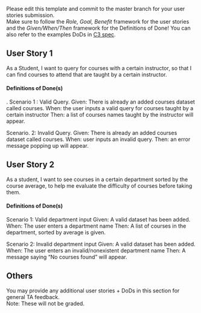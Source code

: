 Please edit this template and commit to the master branch for your user stories submission.   
Make sure to follow the *Role, Goal, Benefit* framework for the user stories and the *Given/When/Then* framework for the Definitions of Done! You can also refer to the examples DoDs in [C3 spec](https://sites.google.com/view/ubc-cpsc310-21w2-intro-to-se/project/checkpoint-3).

## User Story 1
As a Student, I want to query for courses with a certain instructor, so that I can find courses to attend that are taught by a certain instructor.


#### Definitions of Done(s)
. Scenario 1 : Valid Query.
Given: There is already an added courses dataset called courses. 
When: the user inputs a valid query for courses taught by a certain instructor 
Then: a list of courses names taught by the instructor will appear. 

Scenario. 2: Invalid Query. 
Given: There is already an added courses dataset called courses. 
When: user inputs an invalid query. 
Then: an error message popping up will appear.

## User Story 2
As a student, I want to see courses in a certain department sorted by the course average, to help me evaluate the difficulty of courses before taking them.


#### Definitions of Done(s)
 Scenario 1: Valid department input
Given: A valid dataset has been added. 
When: The user enters a department name
Then: A list of courses in the department, sorted by average is given.

Scenario 2: Invalid department input
Given: A valid dataset has been added. 
When: The user enters an invalid/nonexistent department name
Then: A message saying “No courses found” will appear.


## Others
You may provide any additional user stories + DoDs in this section for general TA feedback.  
Note: These will not be graded.
